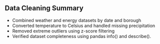 ## Data Cleaning Summary
- Combined weather and energy datasets by date and borough
- Converted temperature to Celsius and handled missing precipitation
- Removed extreme outliers using z-score filtering
- Verified dataset completeness using pandas info() and describe().